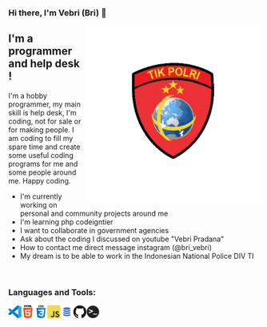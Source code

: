 ### Hi there, I'm Vebri (Bri) 👋

<img
  align="right"
  alt="GIF"
  src="https://raw.githubusercontent.com/VebriCoders/VebriCoders/main/tik-unscreen.gif?raw=true"
  width="350"
  height="350"
/>

## I'm a programmer and help desk ! 

I'm a hobby programmer, my main skill is help desk, I'm coding, not for sale or for making people. 
I am coding to fill my spare time and create some useful coding programs for me and some people around me. 
Happy coding.

- I'm currently working on personal and community projects around me
- I'm learning php codeigntier
- I want to collaborate in government agencies
- Ask about the coding I discussed on youtube "Vebri Pradana"
- How to contact me direct message instagram (@bri_vebri)
- My dream is to be able to work in the Indonesian National Police DIV TI

<br />

### Languages and Tools:

<img
  align="left"
  alt="Visual Studio Code"
  width="26px"
  src="https://raw.githubusercontent.com/github/explore/80688e429a7d4ef2fca1e82350fe8e3517d3494d/topics/visual-studio-code/visual-studio-code.png"
/>
<img
  align="left"
  alt="HTML5"
  width="26px"
  src="https://raw.githubusercontent.com/github/explore/80688e429a7d4ef2fca1e82350fe8e3517d3494d/topics/html/html.png"
/>
<img
  align="left"
  alt="CSS3"
  width="26px"
  src="https://raw.githubusercontent.com/github/explore/80688e429a7d4ef2fca1e82350fe8e3517d3494d/topics/css/css.png"
/>
<img
  align="left"
  alt="JavaScript"
  width="26px"
  src="https://raw.githubusercontent.com/github/explore/80688e429a7d4ef2fca1e82350fe8e3517d3494d/topics/javascript/javascript.png"
/>
<img
  align="left"
  alt="SQL"
  width="26px"
  src="https://raw.githubusercontent.com/github/explore/80688e429a7d4ef2fca1e82350fe8e3517d3494d/topics/sql/sql.png"
/>
<img
  align="left"
  alt="GitHub"
  width="26px"
  src="https://raw.githubusercontent.com/github/explore/78df643247d429f6cc873026c0622819ad797942/topics/github/github.png"
/>
<img
  align="left"
  alt="Terminal"
  width="26px"
  src="https://raw.githubusercontent.com/github/explore/80688e429a7d4ef2fca1e82350fe8e3517d3494d/topics/terminal/terminal.png"
/>
<br />
<br />
